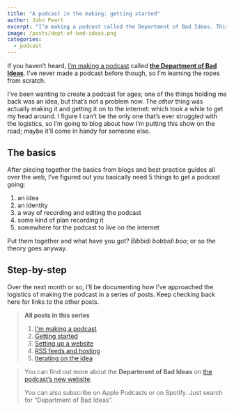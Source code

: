 ```yaml
---
title: "A podcast in the making: getting started"
author: John Peart
excerpt: "I’m making a podcast called the Department of Bad Ideas. This series of posts tell you a bit about how I’m doing it, in case you want to make your own."
image: /posts/dept-of-bad-ideas.png
categories:
  - podcast
---
```


If you haven’t heard, [I’m making a podcast](/2019/01/27/department-of-bad-ideas) called [**the Department of Bad Ideas**](//badideas.podcast.johnpe.art). I’ve never made a podcast before though, so I’m learning the ropes from scratch.

I’ve been wanting to create a podcast for ages; one of the things holding me back was an idea, but that’s not a problem now. The *other* thing was actually making it and getting it on to the internet: which took a while to get my head around. I figure I can’t be the only one that’s ever struggled with the logistics, so I’m going to blog about how I’m putting this show on the road; maybe it’ll come in handy for someone else.

## The basics

After piecing together the basics from blogs and best practice guides all over the web, I’ve figured out you basically need 5 things to get a podcast going:

1. an idea
2. an identity
3. a way of recording and editing the podcast
4. some kind of plan recording it
5. somewhere for the podcast to live on the internet

Put them together and what have you got? *Bibbidi bobbidi boo*; or so the theory goes anyway.

## Step-by-step

Over the next month or so, I’ll be documenting how I’ve approached the logistics of making the podcast in a series of posts. Keep checking back here for links to the other posts.

> **All posts in this series**
>
> 1. [I'm making a podcast](/2019/01/27/department-of-bad-ideas)
> 2. [Getting started](/2019/02/11/getting-started-department-of-bad-ideas)
> 3. [Setting up a website](/2019/02/11/department-of-bad-ideas-hosting-and-website)
> 4. [RSS feeds and hosting](/2019/05/27/department-of-bad-ideas-rss-feeds-and-hosting)
> 5. [Iterating on the idea](/2020/03/15/department-of-bad-ideas-iterating-on-the-idea)


> You can find out more about the **Department of Bad Ideas** on [the podcast’s new website](//badideas.podcast.johnpe.art).
>
> You can also subscribe on Apple Podcasts or on Spotify. Just search for “Department of Bad Ideas”.
